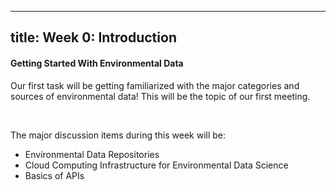 
---
title: Week 0: Introduction
---

#### Getting Started With Environmental Data

Our first task will be getting familiarized with the major categories and sources of environmental data! This will be the topic of our first meeting.

<br>

The major discussion items during this week will be:
* Environmental Data Repositories
* Cloud Computing Infrastructure for Environmental Data Science
* Basics of APIs
